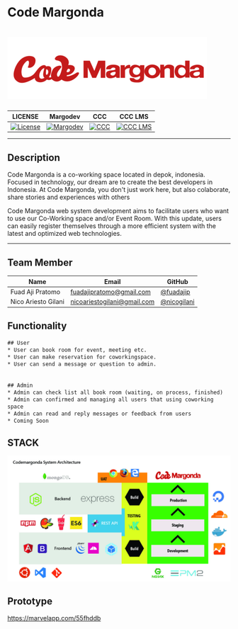# Code Margonda
# ![Codemargonda](src/assets/img/codemargonda-logo-small.png)

|LICENSE| Margodev | CCC | CCC LMS |
|-------|------|---------|----------|
|[![License](https://img.shields.io/github/license/mashape/apistatus.svg)](https://github.com/codemargonda-master/codemargonda-system/blob/master/LICENSE.md)| [![Margodev](https://img.shields.io/badge/margodev-not%20tested-red.svg)](https://github.com/codemargonda-master/margodev-system) | [![CCC](https://img.shields.io/badge/ccc-not%20tested-red.svg)](https://github.com/codemargonda-master/ccc-system) | [![CCC LMS](https://img.shields.io/badge/ccc--lms-not%20tested-red.svg)](https://github.com/codemargonda-master/ccc-lms) |
--------------------------------------------------

## Description

Code Margonda is a co-working space located in depok, indonesia. Focused in technology, our dream are to create the best developers in Indonesia. At Code Margonda, you don't just work here, but also colaborate, share stories and experiences with others

Code Margonda web system development aims to facilitate users who want to use our Co-Working space and/or Event Room. With this update, users can easily register themselves through a more efficient system with the latest and optimized web technologies.

--------------------------------------------------

## Team Member

| Name                  | Email                 | GitHub |
|-----------------------|-----------------------|--------|
| Fuad Aji Pratomo      | fuadajipratomo@gmail.com | [@fuadajip](https://github.com/fuadajip)
| Nico Ariesto Gilani       |  nicoariestogilani@gmail.com |[@nicogilani](https://github.com/nicogilani)



## Functionality

    ## User
    * User can book room for event, meeting etc.
    * User can make reservation for coworkingspace.
    * User can send a message or question to admin.
    

    ## Admin
    * Admin can check list all book room (waiting, on process, finished)
    * Admin can confirmed and managing all users that using coworking space
    * Admin can read and reply messages or feedback from users
    * Coming Soon

## STACK

![CodemargondaArchitecture](src/assets/img/StackCodeMargondaSystem.jpg)

## Prototype

https://marvelapp.com/55fhddb